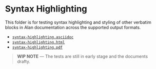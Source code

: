 # Syntax Highlighting

This folder is for testing syntax highlighting and styling of other verbatim blocks in Alan documentation across the supported output formats.

- [`syntax-highlighting.asciidoc`][HL adoc]
- [`syntax-highlighting.html`][HL html]
- [`syntax-highlighting.pdf`][HL pdf]

> __WIP NOTE__ — The tests are still in early stage and the documents drafty.

<!-----------------------------------------------------------------------------
                               REFERENCE LINKS                                
------------------------------------------------------------------------------>

[HL adoc]: ./syntax-highlighting.asciidoc
[HL html]: ./syntax-highlighting.html
[HL pdf]:  ./syntax-highlighting.pdf

<!-- EOF -->
